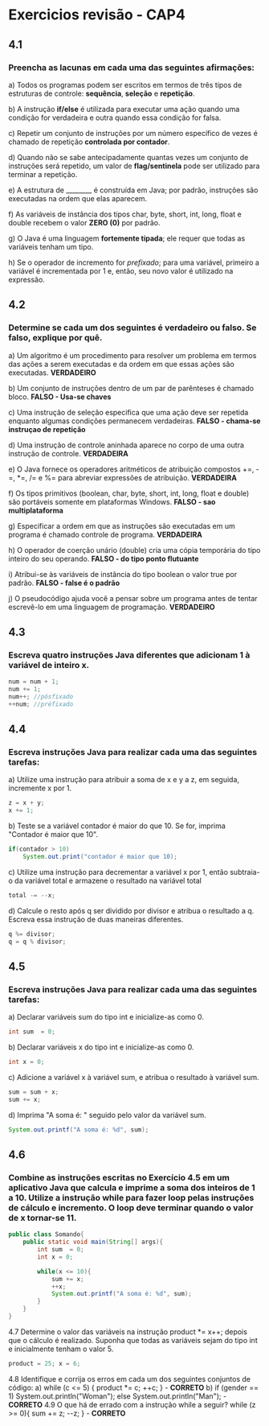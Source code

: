# Exercicios revisão - CAP4
## 4.1
### Preencha as lacunas em cada uma das seguintes afirmações:

a) Todos os programas podem ser escritos em termos de três tipos de estruturas de controle: **sequência**, **seleção** e **repetição**.

b) A instrução **if/else** é utilizada para executar uma ação quando uma condição for verdadeira e outra quando essa condição for falsa.

c) Repetir um conjunto de instruções por um número específico de vezes é chamado de repetição **controlada por contador**.

d) Quando não se sabe antecipadamente quantas vezes um conjunto de instruções será repetido, um valor de **flag/sentinela** pode ser utilizado para terminar a repetição.

e) A estrutura de ________ é construída em Java; por padrão, instruções são executadas na ordem que elas aparecem.

f) As variáveis de instância dos tipos char, byte, short, int, long, float e double recebem o valor **ZERO (0)** por padrão.

g) O Java é uma linguagem **fortemente tipada**; ele requer que todas as variáveis tenham um tipo.

h) Se o operador de incremento for *prefixado*; para uma variável, primeiro a variável é incrementada por 1 e, então, seu novo valor é utilizado na expressão.

## 4.2 
### Determine se cada um dos seguintes é verdadeiro ou falso. Se falso, explique por quê.

a) Um algoritmo é um procedimento para resolver um problema em termos das ações a serem executadas e da ordem em que essas ações são executadas. **VERDADEIRO**

b) Um conjunto de instruções dentro de um par de parênteses é chamado bloco. **FALSO - Usa-se chaves**

c) Uma instrução de seleção especifica que uma ação deve ser repetida enquanto algumas condições permanecem verdadeiras. **FALSO - chama-se instruçao de repetição**

d) Uma instrução de controle aninhada aparece no corpo de uma outra instrução de controle. **VERDADEIRA**

e) O Java fornece os operadores aritméticos de atribuição compostos +=, -=, *=, /= e %= para abreviar expressões de atribuição. **VERDADEIRA**

f) Os tipos primitivos (boolean, char, byte, short, int, long, float e double) são portáveis somente em plataformas Windows. **FALSO - sao multiplataforma**

g) Especificar a ordem em que as instruções são executadas em um programa é chamado controle de programa. **VERDADEIRA**

h) O operador de coerção unário (double) cria uma cópia temporária do tipo inteiro do seu operando. **FALSO - do tipo ponto flutuante**

i) Atribui-se às variáveis de instância do tipo boolean o valor true por padrão. **FALSO - false é o padrão**

j) O pseudocódigo ajuda você a pensar sobre um programa antes de tentar escrevê-lo em uma linguagem de programação. **VERDADEIRO**

## 4.3
### Escreva quatro instruções Java diferentes que adicionam 1 à variável de inteiro x.

```java
num = num + 1;
num += 1;
num++; //pósfixado
++num; //préfixado
```

## 4.4
### Escreva instruções Java para realizar cada uma das seguintes tarefas:
a) Utilize uma instrução para atribuir a soma de x e y a z, em seguida, incremente x por 1.
```java
z = x + y;
x += 1;
```

b) Teste se a variável contador é maior do que 10. Se for, imprima "Contador é maior que 10".
```java
if(contador > 10)
    System.out.print("contador é maior que 10);
```
c) Utilize uma instrução para decrementar a variável x por 1, então subtraia-o da variável total e armazene o resultado na variável total
```java
total -= --x;
```
d) Calcule o resto após q ser dividido por divisor e atribua o resultado a q. Escreva essa instrução de duas maneiras diferentes.
```java
q %= divisor;
q = q % divisor;
```

## 4.5
### Escreva instruções Java para realizar cada uma das seguintes tarefas:

a) Declarar variáveis sum do tipo int e inicialize-as como 0.
```java
int sum  = 0;
```
b) Declarar variáveis x do tipo int e inicialize-as como 0.
```java
int x = 0;
```
c) Adicione a variável x à variável sum, e atribua o resultado à variável sum.
```java
sum = sum + x;
sum += x;
```
d) Imprima "A soma é: " seguido pelo valor da variável sum.
```java
System.out.printf("A soma é: %d", sum);
```
## 4.6
### Combine as instruções escritas no Exercício 4.5 em um aplicativo Java que calcula e imprime a soma dos inteiros de 1 a 10. Utilize a instrução while para fazer loop pelas instruções de cálculo e incremento. O loop deve terminar quando o valor de x tornar-se 11.
```java
public class Somando{
    public static void main(String[] args){
        int sum  = 0;
        int x = 0;

        while(x <= 10){
            sum += x;
            ++x;
            System.out.printf("A soma é: %d", sum);
        }
    }
}
```
4.7
Determine o valor das variáveis na instrução product *= x++; depois que o cálculo é realizado. Suponha que todas as variáveis sejam do tipo int e inicialmente tenham o valor 5.
```java
product = 25; x = 6;
```

4.8
Identifique e corrija os erros em cada um dos seguintes conjuntos de código:
a) while (c <= 5)
{
    product *= c;
    ++c;
} - **CORRETO**
b) if (gender == 1)
        System.out.println("Woman");
    else
        System.out.println("Man");
    - **CORRETO**
4.9
O que há de errado com a instrução while a seguir?
while (z >= 0){
    sum += z;
    --z;
} - **CORRETO**